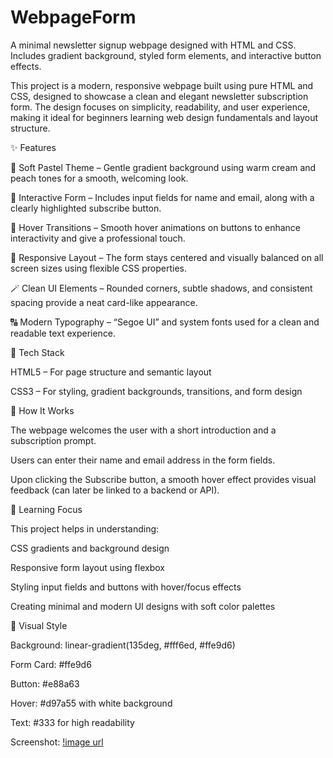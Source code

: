 # WebpageForm
A minimal newsletter signup webpage designed with HTML and CSS. Includes gradient background, styled form elements, and interactive button effects.

This project is a modern, responsive webpage built using pure HTML and CSS, designed to showcase a clean and elegant newsletter subscription form. The design focuses on simplicity, readability, and user experience, making it ideal for beginners learning web design fundamentals and layout structure.

✨ Features

🎨 Soft Pastel Theme – Gentle gradient background using warm cream and peach tones for a smooth, welcoming look.

🧾 Interactive Form – Includes input fields for name and email, along with a clearly highlighted subscribe button.

💫 Hover Transitions – Smooth hover animations on buttons to enhance interactivity and give a professional touch.

📱 Responsive Layout – The form stays centered and visually balanced on all screen sizes using flexible CSS properties.

🪄 Clean UI Elements – Rounded corners, subtle shadows, and consistent spacing provide a neat card-like appearance.

🔠 Modern Typography – “Segoe UI” and system fonts used for a clean and readable text experience.

🧱 Tech Stack

HTML5 – For page structure and semantic layout

CSS3 – For styling, gradient backgrounds, transitions, and form design

🚀 How It Works

The webpage welcomes the user with a short introduction and a subscription prompt.

Users can enter their name and email address in the form fields.

Upon clicking the Subscribe button, a smooth hover effect provides visual feedback (can later be linked to a backend or API).

🎯 Learning Focus

This project helps in understanding:

CSS gradients and background design

Responsive form layout using flexbox

Styling input fields and buttons with hover/focus effects

Creating minimal and modern UI designs with soft color palettes

📸 Visual Style

Background: linear-gradient(135deg, #fff6ed, #ffe9d6)

Form Card: #ffe9d6

Button: #e88a63

Hover: #d97a55 with white background

Text: #333 for high readability

Screenshot:
[!image url](Form.png)
